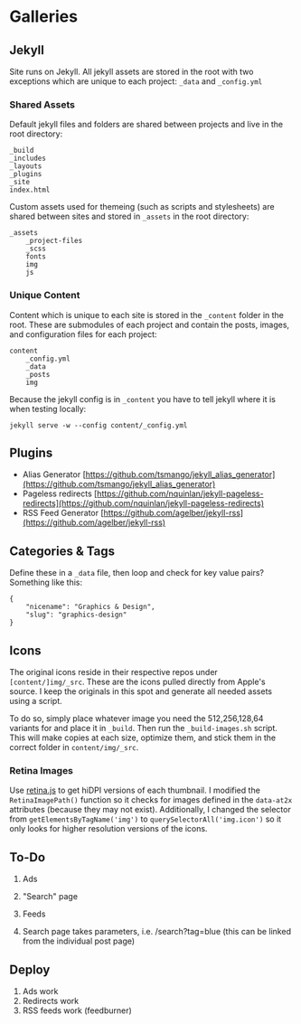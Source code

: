 # Galleries

## Jekyll

Site runs on Jekyll. All jekyll assets are stored in the root with two exceptions which are unique to each project: `_data` and `_config.yml`

### Shared Assets

Default jekyll files and folders are shared between projects and live in the root directory:

    _build
    _includes
    _layouts
    _plugins
    _site
    index.html

Custom assets used for themeing (such as scripts and stylesheets) are shared between sites and stored in `_assets` in the root directory:

    _assets
        _project-files
        _scss
        fonts
        img
        js

### Unique Content

Content which is unique to each site is stored in the `_content` folder in the root. These are submodules of each project and contain the posts, images, and configuration files for each project:

    content
        _config.yml
        _data
        _posts
        img

Because the jekyll config is in `_content` you have to tell jekyll where it is when testing locally:

`jekyll serve -w --config content/_config.yml`

## Plugins
- Alias Generator [https://github.com/tsmango/jekyll_alias_generator](https://github.com/tsmango/jekyll_alias_generator)
- Pageless redirects [https://github.com/nquinlan/jekyll-pageless-redirects](https://github.com/nquinlan/jekyll-pageless-redirects)
- RSS Feed Generator [https://github.com/agelber/jekyll-rss](https://github.com/agelber/jekyll-rss)

## Categories & Tags

Define these in a `_data` file, then loop and check for key value pairs? Something like this:

    {
        "nicename": "Graphics & Design",
        "slug": "graphics-design"
    }

## Icons

The original icons reside in their respective repos under `[content/]img/_src`. These are the icons pulled directly from Apple's source. I keep the originals in this spot and generate all needed assets using a script.

To do so, simply place whatever image you need the 512,256,128,64 variants for and place it in `_build`. Then run the `_build-images.sh` script. This will make copies at each size, optimize them, and stick them in the correct folder in `content/img/_src`.

### Retina Images

Use [retina.js](https://github.com/imulus/retinajs) to get hiDPI versions of each thumbnail. I modified the `RetinaImagePath()` function so it checks for images defined in the `data-at2x` attributes (because they may not exist). Additionally, I changed the selector from `getElementsByTagName('img')` to `querySelectorAll('img.icon')` so it only looks for higher resolution versions of the icons.

## To-Do

1. Ads
2. "Search" page
3. Feeds

4. Search page takes parameters, i.e. /search?tag=blue (this can be linked from the individual post page)

## Deploy
1. Ads work
2. Redirects work
3. RSS feeds work (feedburner)
